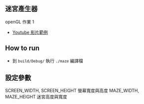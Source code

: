 ## 迷宮產生器
openGL 作業 1

* [Youtube 影片範例](https://youtu.be/lW9ATl_7b_k)

## How to run
- 到 `build/Debug/` 執行 `./maze` 編譯檔

## 設定參數

SCREEN_WIDTH, SCREEN_HEIGHT 螢幕寬度與高度
MAZE_WIDTH, MAZE_HEIGHT 迷宮高度與寬度
